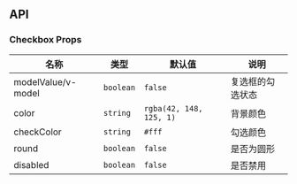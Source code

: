 ## API

### Checkbox Props

| 名称 | 类型 | 默认值 | 说明 | 
| --- | --- | --- | --- | 
| modelValue\/v-model | `boolean` | `false` | 复选框的勾选状态 |
| color | `string` | `rgba(42, 148, 125, 1)` | 背景颜色 |
| checkColor | `string` | `#fff` | 勾选颜色 |
| round | `boolean` | `false` | 是否为圆形 |
| disabled | `boolean` | `false` | 是否禁用 |
